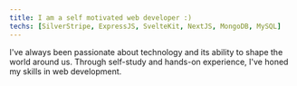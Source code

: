 ```yaml
---
title: I am a self motivated web developer :)
techs: [SilverStripe, ExpressJS, SvelteKit, NextJS, MongoDB, MySQL]
---
```


I've always been passionate about technology and its ability to shape the world around us. Through self-study and hands-on experience, I've honed my skills in web development.
